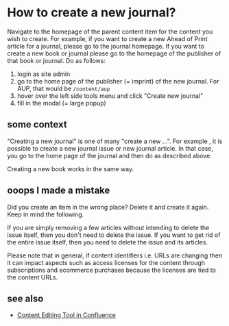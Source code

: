# How to create a new journal?

Navigate to the homepage of the parent content item for the content you wish to create. For example, if you want to create a new Ahead of Print article for a journal, please go to the journal homepage. If you want to create a new book or journal please go to the homepage of the publisher of that book or journal. Do as follows:

1. login as site admin
2. go to the home page of the publisher (= imprint) of the new journal. For AUP, that would be `/content/aup`
3. hover over the left side tools menu and click "Create new journal"
4. fill in the modal (= large popup)

## some context

"Creating a new journal" is one of many "create a new ...". For example , it is possible to create a new journal issue or new journal article. In that case, you go to the home page of the journal and then do as described above.

Creating a new book works in the same way.

## ooops I made a mistake
Did you create an item in the wrong place? Delete it and create it again. Keep in mind the following. 

If you are simply removing a few articles without intending to delete the issue itself, then you don't need to delete the issue. If you want to get rid of the entire issue itself, then you need to delete the issue and its articles. 

Please note that in general, if content identifiers i.e. URLs are changing then it can impact aspects such as access licenses for the content  through subscriptions and ecommerce purchases because the licenses are tied to the content URLs.

## see also
- [Content Editing Tool in Confluence](https://confluence.ingenta.com/confluence/display/IEH/Content+Editing+Tool)


